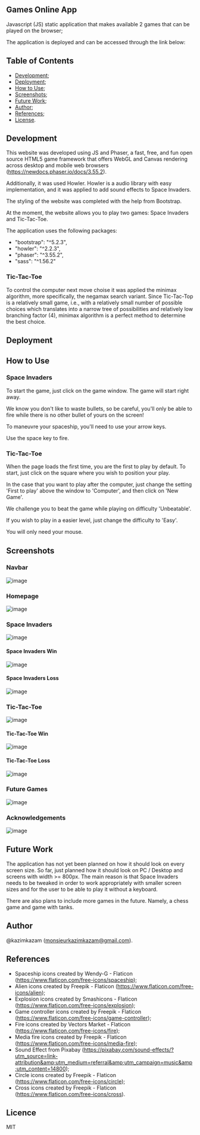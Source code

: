 ## Games Online App

Javascript (JS) static application that makes available 2 games that can be played on the browser;

The application is deployed and can be accessed through the link below:

## 

## Table of Contents

- [Development](#development);
- [Deployment](#deployment);
- [How to Use](#how-to-use);
- [Screenshots](#screenshots);
- [Future Work](#future-work);
- [Author](#author);
- [References](#references);
- [License](#licence).

## Development

This website was developed using JS and Phaser, a fast, free, and fun open source HTML5 game framework that offers WebGL and Canvas rendering across desktop and mobile web browsers (https://newdocs.phaser.io/docs/3.55.2).

Additionally, it was used Howler. Howler is a audio library with easy implementation, and it was applied to add sound effects to Space Invaders.

The styling of the website was completed with the help from Bootstrap.

At the moment, the website allows you to play two games: Space Invaders and Tic-Tac-Toe.

The application uses the following packages:
- "bootstrap": "^5.2.3",
- "howler": "^2.2.3",
- "phaser": "^3.55.2",
- "sass": "^1.56.2"

### Tic-Tac-Toe

To control the computer next move choise it was applied the minimax algorithm, more specifically, the negamax search variant. Since Tic-Tac-Top is a relatively small game, i.e., with a relatively small number of possible choices which translates into a narrow tree of possibilities and relatively low branching factor (4), minimax algorithm is a perfect method to determine the best choice.

## Deployment



## How to Use

### Space Invaders

To start the game, just click on the game window. The game will start right away.

We know you don't like to waste bullets, so be careful, you'll only be able to fire while there is no other bullet of yours on the screen!

To maneuvre your spaceship, you'll need to use your arrow keys.

Use the space key to fire.

### Tic-Tac-Toe

When the page loads the first time, you are the first to play by default. To start, just click on the square where you wish to position your play.

In the case that you want to play after the computer, just change the setting 'First to play' above the window to 'Computer', and then click on 'New Game'.

We challenge you to beat the game while playing on difficulty 'Unbeatable'.

If you wish to play in a easier level, just change the difficulty to 'Easy'.

You will only need your mouse.

## Screenshots

### Navbar

![image](https://github.com/kazimkazam/games-app/blob/master/screenshots/navbar.png?raw=true)

### Homepage

![image](https://github.com/kazimkazam/games-app/blob/master/screenshots/homepage.png?raw=true)

### Space Invaders

![image](https://github.com/kazimkazam/games-app/blob/master/screenshots/spaceInvaders.png?raw=true)

#### Space Invaders Win

![image](https://github.com/kazimkazam/games-app/blob/master/screenshots/spaceInvadersWin.png?raw=true)

#### Space Invaders Loss

![image](https://github.com/kazimkazam/games-app/blob/master/screenshots/spaceInvadersLoss.png?raw=true)

### Tic-Tac-Toe

![image](https://github.com/kazimkazam/games-app/blob/master/screenshots/ticTacToe.png?raw=true)

#### Tic-Tac-Toe Win

![image](https://github.com/kazimkazam/games-app/blob/master/screenshots/ticTacToeWin.png?raw=true)

#### Tic-Tac-Toe Loss

![image](https://github.com/kazimkazam/games-app/blob/master/screenshots/ticTacToeLoss.png?raw=true)

### Future Games

![image](https://github.com/kazimkazam/games-app/blob/master/screenshots/futureGames.png?raw=true)

### Acknowledgements

![image](https://github.com/kazimkazam/games-app/blob/master/screenshots/acknowledgements.png?raw=true)

## Future Work

The application has not yet been planned on how it should look on every screen size. So far, just planned how it should look on PC / Desktop and screens with width >= 800px. The main reason is that Space Invaders needs to be tweaked in order to work appropriately with smaller screen sizes and for the user to be able to play it without a keyboard.

There are also plans to include more games in the future. Namely, a chess game and game with tanks.

## Author

@kazimkazam (monsieurkazimkazam@gmail.com).

## References

- Spaceship icons created by Wendy-G - Flaticon (https://www.flaticon.com/free-icons/spaceship);
- Alien icons created by Freepik - Flaticon (https://www.flaticon.com/free-icons/alien);
- Explosion icons created by Smashicons - Flaticon (https://www.flaticon.com/free-icons/explosion);
- Game controller icons created by Freepik - Flaticon (https://www.flaticon.com/free-icons/game-controller);
- Fire icons created by Vectors Market - Flaticon (https://www.flaticon.com/free-icons/fire);
- Media fire icons created by Freepik - Flaticon (https://www.flaticon.com/free-icons/media-fire);
- Sound Effect from Pixabay (https://pixabay.com/sound-effects/?utm_source=link-attribution&amp;utm_medium=referral&amp;utm_campaign=music&amp;utm_content=14800);
- Circle icons created by Freepik - Flaticon (https://www.flaticon.com/free-icons/circle);
- Cross icons created by Freepik - Flaticon (https://www.flaticon.com/free-icons/cross).

## Licence

MIT